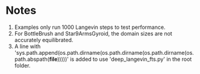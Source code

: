 # Notes 
1. Examples only run 1000 Langevin steps to test performance.
2. For BottleBrush and Star9ArmsGyroid, the domain sizes are not accurately equilibrated.
3. A line with 'sys.path.append(os.path.dirname(os.path.dirname(os.path.dirname(os.path.abspath(__file__)))))' is added to use 'deep_langevin_fts.py' in the root folder.